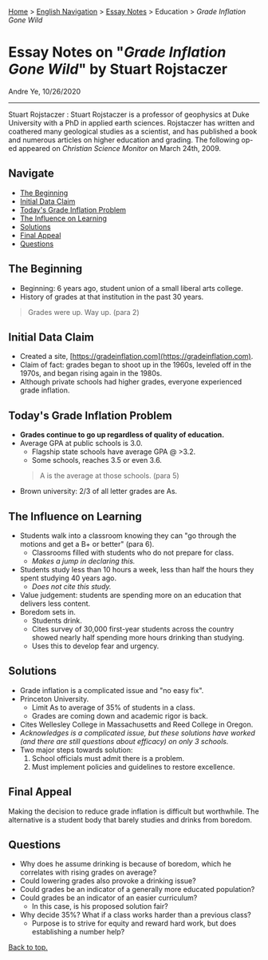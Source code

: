 [Home](https://andre-ye.github.io) > [English Navigation](https://andre-ye.github.io/english/english_navigation) > [Essay Notes](https://andre-ye.github.io/english/english_navigation#notes-on-essays) > Education > *Grade Inflation Gone Wild*

# Essay Notes on "*Grade Inflation Gone Wild*" by Stuart Rojstaczer
Andre Ye, 10/26/2020

---

Stuart Rojstaczer
: Stuart Rojstaczer is a professor of geophysics at Duke University with a PhD in applied earth sciences. Rojstaczer has written and coathered many geological studies as a scientist, and has published a book and numerous articles on higher education and grading. The following op-ed appeared on *Christian Science Monitor* on March 24th, 2009.

## Navigate
- [The Beginning](#the-beginning)
- [Initial Data Claim](#initial-data-claim)
- [Today's Grade Inflation Problem](#todays-grade-inflation-problem)
- [The Influence on Learning](#the-influence-on-learning)
- [Solutions](#solutions)
- [Final Appeal](#final-appeal)
- [Questions](#questions)

## The Beginning
- Beginning: 6 years ago, student union of a small liberal arts college.
- History of grades at that institution in the past 30 years.
> Grades were up. Way up. (para 2)

## Initial Data Claim
- Created a site, [https://gradeinflation.com](https://gradeinflation.com).
- Claim of fact: grades began to shoot up in the 1960s, leveled off in the 1970s, and began rising again in the 1980s.
- Although private schools had higher grades, everyone experienced grade inflation.

## Today's Grade Inflation Problem
- **Grades continue to go up regardless of quality of education.**
- Average GPA at public schools is 3.0.
  - Flagship state schools have average GPA @ >3.2.
  - Some schools, reaches 3.5 or even 3.6.
  > A is the average at those schools. (para 5)
- Brown university: 2/3 of all letter grades are As.

## The Influence on Learning
- Students walk into a classroom knowing they can "go through the motions and get a B+ or better" (para 6).
  - Classrooms filled with students who do not prepare for class.
  - *Makes a jump in declaring this.*
- Students study less than 10 hours a week, less than half the hours they spent studying 40 years ago.
  - *Does not cite this study.*
- Value judgement: students are spending more on an education that delivers less content.
- Boredom sets in.
  - Students drink.
  - Cites survey of 30,000 first-year students across the country showed nearly half spending more hours drinking than studying.
  - Uses this to develop fear and urgency.

## Solutions
- Grade inflation is a complicated issue and "no easy fix".
- Princeton University.
  - Limit As to average of 35% of students in a class.
  - Grades are coming down and academic rigor is back.
- Cites Wellesley College in Massachusetts and Reed College in Oregon.
- *Acknowledges is a complicated issue, but these solutions have worked (and there are still questions about efficacy) on only 3 schools.*
- Two major steps towards solution:
  1. School officials must admit there is a problem.
  2. Must implement policies and guidelines to restore excellence.

## Final Appeal
Making the decision to reduce grade inflation is difficult but worthwhile. The alternative is a student body that barely studies and drinks from boredom.

## Questions
- Why does he assume drinking is because of boredom, which he correlates with rising grades on average?
- Could lowering grades also provoke a drinking issue?
- Could grades be an indicator of a generally more educated population?
- Could grades be an indicator of an easier curriculum?
  - In this case, is his proposed solution fair?
- Why decide 35%? What if a class works harder than a previous class?
  - Purpose is to strive for equity and reward hard work, but does establishing a number help?

[Back to top.](#)
